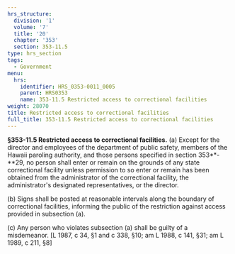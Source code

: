 ```yaml
---
hrs_structure:
  division: '1'
  volume: '7'
  title: '20'
  chapter: '353'
  section: 353-11.5
type: hrs_section
tags:
  - Government
menu:
  hrs:
    identifier: HRS_0353-0011_0005
    parent: HRS0353
    name: 353-11.5 Restricted access to correctional facilities
weight: 28070
title: Restricted access to correctional facilities
full_title: 353-11.5 Restricted access to correctional facilities
---
```

**§353-11.5 Restricted access to correctional facilities.** (a) Except for the director and employees of the department of public safety, members of the Hawaii paroling authority, and those persons specified in section 353**-**29, no person shall enter or remain on the grounds of any state correctional facility unless permission to so enter or remain has been obtained from the administrator of the correctional facility, the administrator's designated representatives, or the director.

(b) Signs shall be posted at reasonable intervals along the boundary of correctional facilities, informing the public of the restriction against access provided in subsection (a).

(c) Any person who violates subsection (a) shall be guilty of a misdemeanor. [L 1987, c 34, §1 and c 338, §10; am L 1988, c 141, §31; am L 1989, c 211, §8]